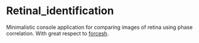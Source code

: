 # Retinal_identification
Minimalistic console application for comparing images of retina using phase correlation. With great respect to [forcesh](#github.com/forcesh/authentication_based_on_retinal_images).

